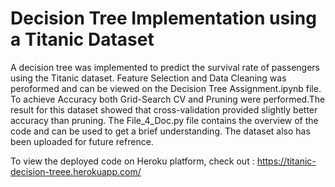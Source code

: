 # Decision Tree Implementation using a Titanic Dataset
A decision tree was implemented to predict the survival rate of passengers using the Titanic dataset. Feature Selection and Data Cleaning was peroformed and can be viewed on the Decision Tree Assignment.ipynb file. To achieve Accuracy both Grid-Search CV and Pruning were performed.The result for this dataset showed that cross-validation provided slightly better accuracy than pruning. The File_4_Doc.py file contains the overview of the code and can be used to get a brief understanding. The dataset also has been uploaded for future refrence.

To view the deployed code on Heroku platform, check out : https://titanic-decision-treee.herokuapp.com/
 
